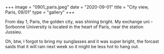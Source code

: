 +++
image = "0901_paris.jpeg"
date = "2020-09-01"
title = "City view, Paris, 09/01"
type = "gallery"
+++

From day 1, Paris, the golden city, was shining bright.
My exchange uni - Sorbonne University is located in the heart of Paris, near the station Jussieu.

Oh, btw, I forgot to bring my sunglasses and it was super bright, the forcast saids that it will rain next week so it might be less hot to hang out.
